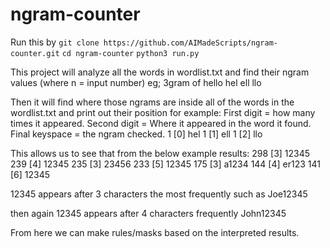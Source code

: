 # ngram-counter

Run this by
``git clone https://github.com/AIMadeScripts/ngram-counter.git``
``cd ngram-counter``
``python3 run.py``

This project will analyze all the words in wordlist.txt and find their ngram values (where n = input number) eg;
3gram of hello
hel
ell
llo

Then it will find where those ngrams are inside all of the words in the wordlist.txt and print out their position for example:
First digit = how many times it appeared.
Second digit = Where it appeared in the word it found.
Final keyspace = the ngram checked.
1 [0] hel
1 [1] ell
1 [2] llo

This allows us to see that from the below example results:
298 [3] 12345
239 [4] 12345
235 [3] 23456
233 [5] 12345
175 [3] a1234
144 [4] er123
141 [6] 12345

12345 appears after 3 characters the most frequently such as
Joe12345

then again 12345 appears after 4 characters frequently
John12345

From here we can make rules/masks based on the interpreted results.
